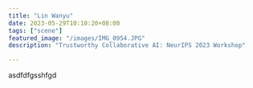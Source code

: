 ```yaml
---
title: "Lin Wanyu"
date: 2023-05-29T10:10:20+08:00
tags: ["scene"]
featured_image: "/images/IMG_0954.JPG"
description: "Trustworthy Collaborative AI: NeurIPS 2023 Workshop"

---
```


asdfdfgsshfgd
